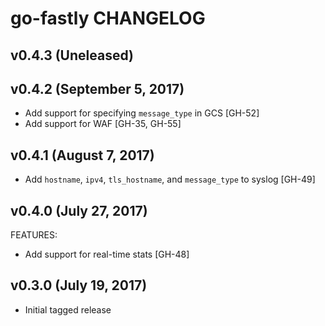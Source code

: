 # go-fastly CHANGELOG

## v0.4.3 (Uneleased)

## v0.4.2 (September 5, 2017)

- Add support for specifying `message_type` in GCS [GH-52]
- Add support for WAF [GH-35, GH-55]

## v0.4.1 (August 7, 2017)

- Add `hostname`, `ipv4`, `tls_hostname`, and `message_type` to syslog [GH-49]

## v0.4.0 (July 27, 2017)

FEATURES:

  - Add support for real-time stats [GH-48]

## v0.3.0 (July 19, 2017)

- Initial tagged release
